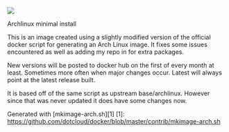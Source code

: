 <img src='https://jenkins.dray.be/buildStatus/icon?job=docker_archlinux'>

Archlinux minimal install

This is an image created using a slightly modified version of the official docker script for generating an Arch Linux image. It fixes some issues encountered as well as adding my repo in for extra packages.

New versions will be posted to docker hub on the first of every month at least. Sometimes more often when major changes occur. Latest will always point at the latest release built.

It is based off of the same script as upstream base/archlinux. However since that was never updated it does have some changes now.

Generated with [mkimage-arch.sh][1]
  [1]: https://github.com/dotcloud/docker/blob/master/contrib/mkimage-arch.sh
